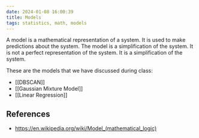 ```yaml
---
date: 2024-01-08 16:00:39
title: Models
tags: statistics, math, models
---
```


A model is a mathematical representation of a system. It is used to make predictions about the system. The model is a simplification of the system. It is not a perfect representation of the system. It is a simplification of the system.

These are the models that we have discussed during class:

- [[DBSCAN]]
- [[Gaussian Mixture Model]]
- [[Linear Regression]]

## References

- https://en.wikipedia.org/wiki/Model_(mathematical_logic)